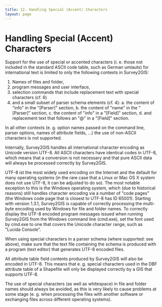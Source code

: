 ```yaml
---
title: 12. Handling Special (Accent) Characters
layout: page
---
```


# Handling Special (Accent) Characters

Support for the use of special or accented characters (i. e. those not included in the standard ASCII code table, such as German umlauts) for international text is limited to only the following contexts in Survey2GIS:

1. Names of files and folder,
2. program messages and user interface,
3. selection commands that include replacement text with special characters (cf. 6)
4. and a small subset of parser schema elements (cf. 4):
   a. the content of "info" in the "[Parser]" section,
   b. the content of "name" in the "[Parser]" section,
   c. the content of "info" in a "[Field]" section,
   d. and replacement text that follows an "@" in a "[Field]" section.

In all other contexts (e. g. option names passed on the command line, parser options, names of attribute fields, ...) the use of non-ASCII characters is not supported.

Internally, Survey2GIS handles all international character encoding as Unicode version UTF-8. All ASCII characters have identical codes in UTF-8, which means that a conversion is not necessary and that pure ASCII data will always be processed correctly by Survey2GIS.

UTF-8 ist the most widely used encoding on the Internet and the default for many operating systems (in the rare case that a Linux or Mac OS X system does not use UTF-8, it can be adjusted to do so). The most notable exception to this is the Windows operating system, which (due to historical reasons) still handles character encoding via a number of "code pages" (the Windows code page that is closest to UTF-8 has ID 65001). Starting with version 1.3.1, Survey2GIS is capable of correctly processing the multi-byte encoding used by Windows for file and folder names. To correctly display the UTF-8 encoded program messages issued when running Survey2GIS from the Windows command line (cmd.exe), set the font used by cmd.exe to one that covers the Unicode character range, such as "Lucida Console".

When using special characters in a parser schema (where supported: see above), make sure that the text file containing the schema is produced with a program (text editor) that generates UTF-8 encoded files.

All attribute table field contents produced by Survey2GIS will also be encoded in UTF-8. This means that e. g. special characters used in the DBF attribute table of a Shapefile will only be displayed correctly by a GIS that supports UTF-8.

The use of special characters (as well as whitespace) in file and folder names should always be avoided, as this is very likely to cause problems at some stage (e. g. when processing the files with another software or exchanging files across different operating systems).